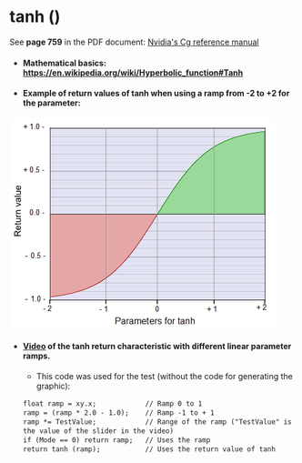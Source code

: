 # tanh ()

See **page 759** in the PDF document: [Nvidia's Cg reference manual](https://www.google.com.au/url?sa=t&rct=j&q=&esrc=s&source=web&cd=3&cad=rja&uact=8&ved=0ahUKEwj5qpif6rHTAhXLF5QKHQ6MCeAQFggwMAI&url=http%3A%2F%2Fdeveloper.download.nvidia.com%2Fcg%2FCg_3.1%2FCg-3.1_April2012_ReferenceManual.pdf&usg=AFQjCNHI5gaVpuvJH6ZO8bnX7BxJGKXr0A)

  - #### Mathematical basics: https://en.wikipedia.org/wiki/Hyperbolic_function#Tanh  
  
  - #### Example of return values of tanh when using a ramp from -2 to +2 for the parameter:  
   ![](image/tanh.png)

  - #### [Video](video/tanh.mp4?raw=true) of the tanh return characteristic with different linear parameter ramps.  
     - This code was used for the test (without the code for generating the graphic):
     ```` Code
     float ramp = xy.x;            // Ramp 0 to 1
     ramp = (ramp * 2.0 - 1.0);    // Ramp -1 to + 1
     ramp *= TestValue;            // Range of the ramp ("TestValue" is the value of the slider in the video)
     if (Mode == 0) return ramp;   // Uses the ramp
     return tanh (ramp);           // Uses the return value of tanh
     ````
